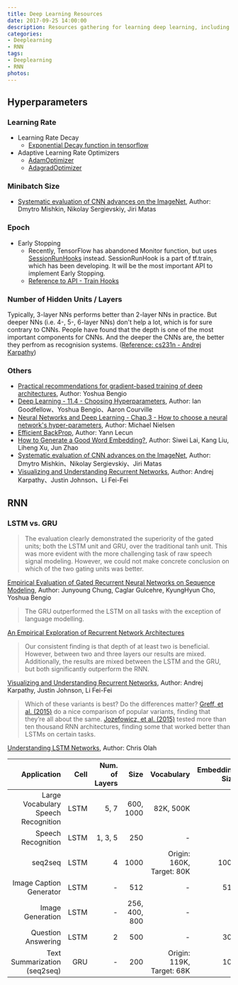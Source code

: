 ```yaml
---
title: Deep Learning Resources
date: 2017-09-25 14:00:00
description: Resources gathering for learning deep learning, including papers in relative fields, references to APIs, etc.
categories:
- Deeplearning
- RNN
tags:
- Deeplearning
- RNN
photos:
---
```


## Hyperparameters

### Learning Rate

- Learning Rate Decay
    + [Exponential Decay function in tensorflow](https://www.tensorflow.org/api_docs/python/tf/train/exponential_decay)
- Adaptive Learning Rate Optimizers
    + [AdamOptimizer](https://www.tensorflow.org/api_docs/python/tf/train/AdamOptimizer)
    + [AdagradOptimizer](https://www.tensorflow.org/api_docs/python/tf/train/AdagradOptimizer)

### Minibatch Size

- [Systematic evaluation of CNN advances on the ImageNet](https://arxiv.org/abs/1606.02228), Author: Dmytro Mishkin, Nikolay Sergievskiy, Jiri Matas

### Epoch

- Early Stopping
    + Recently, TensorFlow has abandoned Monitor function, but uses [SessionRunHooks](https://www.tensorflow.org/api_docs/python/tf/train/SessionRunHook) instead. SessionRunHook is a part of tf.train, which has been developing. It will be the most important API to implement Early Stopping.
    + [Reference to API - Train Hooks](https://www.tensorflow.org/api_guides/python/train#Training_Hooks)

### Number of Hidden Units / Layers

Typically, 3-layer NNs performs better than 2-layer NNs in practice. But deeper NNs (i.e. 4-, 5-, 6-layer NNs) don't help a lot, which is for sure contrary to CNNs. People have found that the depth is one of the most important components for CNNs. And the deeper the CNNs are, the better they perfrom as recognision systems. ([Reference: cs231n - Andrej Karpathy](https://cs231n.github.io/neural-networks-1/))

### Others 

- [Practical recommendations for gradient-based training of deep architectures](https://arxiv.org/abs/1206.5533), Author: Yoshua Bengio
- [Deep Learning - 11.4 - Choosing Hyperparameters](http://www.deeplearningbook.org/contents/guidelines.html), Author: Ian Goodfellow、Yoshua Bengio、Aaron Courville
- [Neural Networks and Deep Learning - Chap.3 - How to choose a neural network's hyper-parameters](http://neuralnetworksanddeeplearning.com/chap3.html#how_to_choose_a_neural_network's_hyper-parameters), Author: Michael Nielsen
- [Efficient BackProp](http://yann.lecun.com/exdb/publis/pdf/lecun-98b.pdf), Author: Yann Lecun
- [How to Generate a Good Word Embedding?](https://arxiv.org/abs/1507.05523), Author: Siwei Lai, Kang Liu, Liheng Xu, Jun Zhao
- [Systematic evaluation of CNN advances on the ImageNet](https://arxiv.org/abs/1606.02228), Author: Dmytro Mishkin、Nikolay Sergievskiy、Jiri Matas
- [Visualizing and Understanding Recurrent Networks](https://arxiv.org/abs/1506.02078), Author: Andrej Karpathy、Justin Johnson、Li Fei-Fei

## RNN

### LSTM vs. GRU

> The evaluation clearly demonstrated the superiority of the gated units; both the LSTM unit and GRU, over the traditional tanh unit. This was more evident with the more challenging task of raw speech signal modeling. However, we could not make concrete conclusion on which of the two gating units was better.

[Empirical Evaluation of Gated Recurrent Neural Networks on Sequence Modeling](https://arxiv.org/abs/1412.3555), Author: Junyoung Chung, Caglar Gulcehre, KyungHyun Cho, Yoshua Bengio

> The GRU outperformed the LSTM on all tasks with the exception of language modelling.

[An Empirical Exploration of Recurrent Network Architectures](http://proceedings.mlr.press/v37/jozefowicz15.pdf)

> Our consistent finding is that depth of at least two is beneficial. However, between two and three layers our results are mixed. Additionally, the results are mixed between the LSTM and the GRU, but both significantly outperform the RNN.

[Visualizing and Understanding Recurrent Networks](https://arxiv.org/abs/1506.02078), Author: Andrej Karpathy, Justin Johnson, Li Fei-Fei

> Which of these variants is best? Do the differences matter? [Greff, et al. (2015)](https://arxiv.org/pdf/1503.04069.pdf) do a nice comparison of popular variants, finding that they’re all about the same. [Jozefowicz, et al. (2015)](http://proceedings.mlr.press/v37/jozefowicz15.pdf) tested more than ten thousand RNN architectures, finding some that worked better than LSTMs on certain tasks.

[Understanding LSTM Networks](https://colah.github.io/posts/2015-08-Understanding-LSTMs/), Author: Chris Olah

| Application | Cell | Num. of Layers | Size | Vocabulary | Embedding Size | Learning Rate | Reference |
| ---:| ---:| ---:| ---:| ---:| ---:| ---:| ---:|
| Large Vocabulary Speech Recognition | LSTM | 5, 7 | 600, 1000 | 82K, 500K | - | - | [paper](https://arxiv.org/abs/1610.09975) |
| Speech Recognition | LSTM | 1, 3, 5 | 250 | - | - | 0.001 | [paper](https://arxiv.org/abs/1303.5778) |
| seq2seq | LSTM | 4 | 1000 | Origin: 160K, Target: 80K | 1000 | - | [paper](https://arxiv.org/abs/1409.3215) |
| Image Caption Generator | LSTM | - | 512 | - | 512 | (fixed) | [paper](https://arxiv.org/abs/1411.4555) |
| Image Generation | LSTM | - | 256, 400, 800 | - | - | - | [paper](https://arxiv.org/abs/1502.04623) |
| Question Answering | LSTM | 2 | 500 | - | 300 | - | [paper](http://www.aclweb.org/anthology/P15-2116) |
| Text Summarization (seq2seq) | GRU | - | 200 | Origin: 119K, Target: 68K | 100 | 0.001 | [paper](https://pdfs.semanticscholar.org/3fbc/45152f20403266b02c4c2adab26fb367522d.pdf) |








